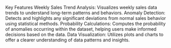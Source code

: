 Key Features
Weekly Sales Trend Analysis: Visualizes weekly sales data trends to understand long-term patterns and behaviors.
Anomaly Detection: Detects and highlights any significant deviations from normal sales behavior using statistical methods.
Probability Calculations: Computes the probability of anomalies occurring within the dataset, helping users make informed decisions based on the data.
Data Visualization: Utilizes plots and charts to offer a clearer understanding of data patterns and insights.
